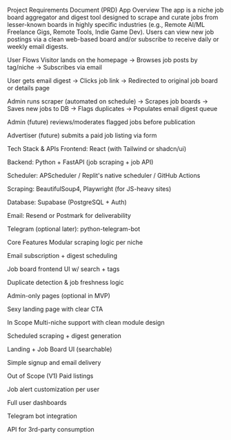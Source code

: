Project Requirements Document (PRD)
App Overview
The app is a niche job board aggregator and digest tool designed to scrape and curate jobs from lesser-known boards in highly specific industries (e.g., Remote AI/ML Freelance Gigs, Remote Tools, Indie Game Dev). Users can view new job postings via a clean web-based board and/or subscribe to receive daily or weekly email digests.

User Flows
Visitor lands on the homepage → Browses job posts by tag/niche → Subscribes via email

User gets email digest → Clicks job link → Redirected to original job board or details page

Admin runs scraper (automated on schedule) → Scrapes job boards → Saves new jobs to DB → Flags duplicates → Populates email digest queue

Admin (future) reviews/moderates flagged jobs before publication

Advertiser (future) submits a paid job listing via form

Tech Stack & APIs
Frontend: React (with Tailwind or shadcn/ui)

Backend: Python + FastAPI (job scraping + job API)

Scheduler: APScheduler / Replit's native scheduler / GitHub Actions

Scraping: BeautifulSoup4, Playwright (for JS-heavy sites)

Database: Supabase (PostgreSQL + Auth)

Email: Resend or Postmark for deliverability

Telegram (optional later): python-telegram-bot

Core Features
Modular scraping logic per niche

Email subscription + digest scheduling

Job board frontend UI w/ search + tags

Duplicate detection & job freshness logic

Admin-only pages (optional in MVP)

Sexy landing page with clear CTA

In Scope
Multi-niche support with clean module design

Scheduled scraping + digest generation

Landing + Job Board UI (searchable)

Simple signup and email delivery

Out of Scope (V1)
Paid listings

Job alert customization per user

Full user dashboards

Telegram bot integration

API for 3rd-party consumption